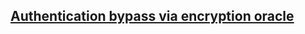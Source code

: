 ## [Authentication bypass via encryption oracle](https://portswigger.net/web-security/logic-flaws/examples/lab-logic-flaws-authentication-bypass-via-encryption-oracle)
